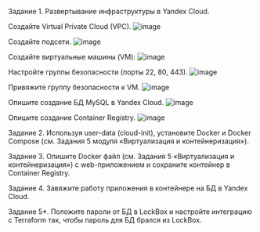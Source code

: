 Задание 1. Развертывание инфраструктуры в Yandex Cloud.

Создайте Virtual Private Cloud (VPC).
![image](https://github.com/user-attachments/assets/588b4101-4757-4843-b824-9be993c5b262)

Создайте подсети.
![image](https://github.com/user-attachments/assets/68f30493-20a9-485a-b0d6-0d90fc9505cb)

Создайте виртуальные машины (VM):
![image](https://github.com/user-attachments/assets/3e19f00f-37a4-4990-a281-08a40f210a5b)

Настройте группы безопасности (порты 22, 80, 443).
![image](https://github.com/user-attachments/assets/ad4fa223-ccc0-41bf-8383-cd3f75adcbc4)

Привяжите группу безопасности к VM.
![image](https://github.com/user-attachments/assets/fab05808-ddfd-4e04-92ec-9384e5b2c03d)

Опишите создание БД MySQL в Yandex Cloud.
![image](https://github.com/user-attachments/assets/8eaf10c6-674d-4bfd-99b4-707ce81f77d1)

Опишите создание Container Registry.
![image](https://github.com/user-attachments/assets/a118e463-9918-47aa-ab17-0fe0da495b18)
 




















Задание 2. Используя user-data (cloud-init), установите Docker и Docker Compose (см. Задания 5 модуля «Виртуализация и контейнеризация»).

Задание 3. Опишите Docker файл (см. Задания 5 «Виртуализация и контейнеризация») c web-приложением и сохраните контейнер в Container Registry.

Задание 4. Завяжите работу приложения в контейнере на БД в Yandex Cloud.

Задание 5*. Положите пароли от БД в LockBox и настройте интеграцию с Terraform так, чтобы пароль для БД брался из LockBox.
